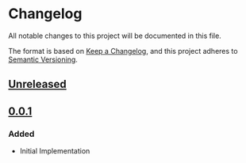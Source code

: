 # Changelog

All notable changes to this project will be documented in this file.

The format is based on [Keep a Changelog](https://keepachangelog.com/en/1.0.0/),
and this project adheres to [Semantic Versioning](https://semver.org/spec/v2.0.0.html).

## [Unreleased]

## [0.0.1]

### Added

- Initial Implementation

<!-- markdown-link-check-disable -->

[unreleased]: https://github.com/mineiros-io/terraform-google-project-iam/compare/v0.0.1...HEAD
[0.0.1]: https://github.com/mineiros-io/terraform-google-project-iam/releases/tag/v0.0.1

<!-- markdown-link-check-disabled -->
